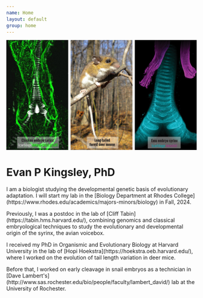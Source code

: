 ```yaml
---
name: Home
layout: default
group: home
---
```


<img src="/static/img/research_img.jpg" class="img-responsive center-block"/>

<h1 class="text-center">Evan P Kingsley, PhD</h1>

<p class="lead text-justify">
I am a biologist studying the developmental genetic basis of evolutionary adaptation. I will start my lab in the [Biology Department at Rhodes College](https://www.rhodes.edu/academics/majors-minors/biology) in Fall, 2024.
</p>
<p class="lead text-justify">
Previously, I was a postdoc in the lab of [Cliff Tabin](https://tabin.hms.harvard.edu/), combining genomics and classical embryological techniques to study the evolutionary and developmental origin of the syrinx, the avian voicebox.
</p>
<p class="lead text-justify">
I received my PhD in Organismic and Evolutionary Biology at Harvard University in the lab of [Hopi Hoekstra](https://hoekstra.oeb.harvard.edu/), where I worked on the evolution of tail length variation in deer mice.
</p>
<p class="lead text-justify">
Before that, I worked on early cleavage in snail embryos as a technician in [Dave Lambert's](http://www.sas.rochester.edu/bio/people/faculty/lambert_david/) lab at the University of Rochester.
</p>

